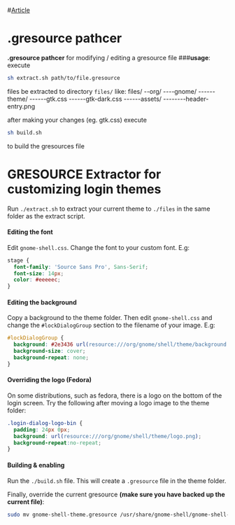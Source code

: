 #[Article](https://github.com/murmurlab/gresource_pathcer/tree/master/)
# .gresource pathcer

**.gresource pathcer** for modifying / editing a gresource file
###**usage**:
 execute
 ```bash
 sh extract.sh path/to/file.gresource
 ```
files be extracted to directory `files/`
like:
files/
--org/
----gnome/
------theme/
------gtk.css
------gtk-dark.css
------assets/
--------header-entry.png

after making your changes (eg. gtk.css) execute
```bash
sh build.sh
```
to build the gresources file



# GRESOURCE Extractor for customizing login themes

Run `./extract.sh` to extract your current theme to `./files` in the same folder as the extract script.

#### Editing the font

Edit `gnome-shell.css`. Change the font to your custom font. E.g:

```css
stage {
  font-family: 'Source Sans Pro', Sans-Serif;
  font-size: 14px;
  color: #eeeeec;
}
```

#### Editing the background

Copy a background to the theme folder. Then edit `gnome-shell.css` and change the `#lockDialogGroup` section to the filename of your image. E.g:

```css
#lockDialogGroup {
  background: #2e3436 url(resource:///org/gnome/shell/theme/background.jpg);
  background-size: cover;
  background-repeat: none;
}
```

#### Overriding the logo (Fedora)

On some distributions, such as fedora, there is a logo on the bottom of the login screen. Try the following after moving a logo image to the theme folder:

```css
.login-dialog-logo-bin {
  padding: 24px 0px; 
  background: url(resource:///org/gnome/shell/theme/logo.png);
  background-repeat:no-repeat;
}
```

#### Building & enabling

Run the `./build.sh` file. This will create a `.gresource` file in the theme folder.

Finally, override the current gresource **(make sure you have backed up the current file)**:

```bash
sudo mv gnome-shell-theme.gresource /usr/share/gnome-shell/gnome-shell-theme.gresource
```
